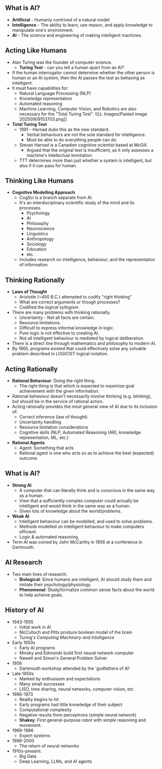 ## What is AI?
- **Artificial** - Humanly contrived of a natural model.
- **Intelligence** - The ability to learn, use reason, and apply knowledge to manipulate one's environment.
- **AI** - The science and engineering of making intelligent machines.
## Acting Like Humans
- Alan Turing was the founder of computer science.
	- **Turing Test** - can you tell a human apart from an AI?
- If the human interrogator cannot determine whether the other person is human or an AI system, then the AI passes the test as behaving as intelligent.
- It must have capabilities for:
	- Natural Language Processing (NLP)
	- Knowledge representation
	- Automated reasoning
	- Machine Learning, Computer Vision, and Robotics are also necessary for the "Total Turing Test".
![[z. Images/Pasted image 20250909153703.png]]
- **Total Turing Test**
	- 1991 - Harnad dubs this as the new standard.
		- Verbal behaviours are not the sole standard for intelligence.
		- Must be able to do everything people can do.
	- Stevan Harnad is a Canadien cognitive scientist based at McGill.
		- Argued that the original test is insufficient, as it only assesses a machine's intellectual immitation.
	- TTT determines more than just whether a system is intelligent, but also if it can pass for human.
## Thinking Like Humans
- **Cognitive Modelling Approach**
	- CogSci is a branch separate from AI.
	- It's an interdisciplinary scientific study of the mind and its processes.
		- Psychology
		- AI
		- Philosophy
		- Neuroscience
		- Linguistics
		- Anthropology
		- Sociology
		- Education
		- etc.
	- Includes research on intelligence, behaviour, and the representation of information.
## Thinking Rationally
- **Laws of Thought**
	- Aristotle (~450 B.C.) attempted to codify "right thinking"
	- What are correct arguments or though processes?
	- Codified the *logical syllogism*.
- There are many problems with thinking rationally.
	- Uncertainty - Not all facts are certain.
	- Resource limitations.
	- Difficult to express informal knowledge in logic.
	- Pure logic is not effective to creating AI.
	- Not all intelligent behaviour is mediated by logical deliberation.
- There is a direct line through mathematics and philosophy to modern AI.
- By 1965, programs existed that could effectively solve any solvable problem described in LOGICIST logical notation.
## Acting Rationally
- **Rational Behaviour**: Doing the right thing.
	- The right thing is that which is expected to maximize goal achievement with the given information.
- Rational behaviour doesn't necessarily involve thinking (e.g. blinking), but should be in the service of rational action.
- Acting rationally provides the most general view of AI due to its inclusion of:
	- Correct inference (law of thought)
	- Uncertainty handling
	- Resource limitation considerations
	- Cognitive skills (NLP, Automated Reasoning (AR), knowledge representation, ML, etc.)
- **Rational Agents**
	- Agent: Something that acts
	- Rational agent is one who acts so as to achieve the best (expected) outcome.
## What is AI?
- **Strong AI**
	- A computer that can literally think and is conscious in the same way as a human.
	- View that a sufficiently complex computer could actually be intelligent and would think in the same way as a human.
	- Given lots of knowledge about the world/problems.
- **Weak AI**
	- Intelligent behaviour can be modelled, and used to solve problems.
	- Methods modelled on intelligent behaviour to make computers efficient.
	- Logic & automated reasoning.
- Term *AI* was coined by John McCarthy in 1956 at a conference in Dartmouth.
## AI Research
- Two main lines of research:
	- **Biological**: Since humans are intelligent, AI should study them and imitate their psychology/physiology.
	- **Phenomenal**: Study/formalize common sense facts about the world to help acheive goals.
## History of AI
- 1943-1955
	- Initial work in AI
	- McCulloch and Pitts produce boolean model of the brain
	- Turing's *Computing Machinery and Intelligence*
- Early 1950s
	- Early AI programs
	- Minsky and Edmonds build first neural network computer
	- Newell and Simon's General Problem Solver
- 1956
	- Dartmouth workshop attended by the 'godfathers of AI'
- Late 1950s
	- Marked by enthusiasm and expectations
	- Many small successes
	- LISO, time sharing, neural networks, computer vision, etc.
- 1966-1973
	- Reality begins to hit
	- Early programs had little knowledge of their subject
	- Computational complexity
	- Negative results from perceptrons (simple neural network)
	- **Shakey**: First general-purpose robot with simple reasoning and movement.
- 1969-1986
	- Expert systems
- 1986-2000
	- The return of neural networks
- 1910s-present:
	- Big Data
	- Deep Learning, LLMs, and AI agents